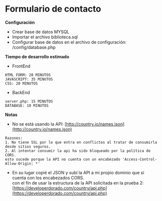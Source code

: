 # Formulario de contacto

**Configuración**

- Crear base de datos MYSQL
- Importar el archivo biblioteca.sql
- Configurar base de datos en el archivo de configuración: /config/database.php

**Tiempo de desarrollo estimado**

- FrontEnd
```
HTML FORM: 20 MINUTOS
JAVASCRIPT: 35 MINUTOS
CSS: 20 MINUTOS
```

- BackEnd
```
server.php: 15 MINUTOS
DATABASE: 10 MINUTOS
```

**Notas**

- No se está usando la API: [http://country.io/names.json](http://country.io/names.json) 
```
Razones:
1. No tiene SSL por lo que entra en conflictos al tratar de consumirla desde sitios seguros.
2. Al intentar consumir la api ha sido bloqueado por la política de CORS.  
esto sucede porque la API no cuenta con un encabezado 'Access-Control-Allow-Origin: *'
```
- En su lugar copié el JSON y subí la API a mi propio dominio que si cuenta con los encabezados CORS.  
 con el fin de usar la estructura de la API solicitada en la prueba 2:  
 [https://developerdorado.com/country/api.php](https://developerdorado.com/country/api.php) 
 